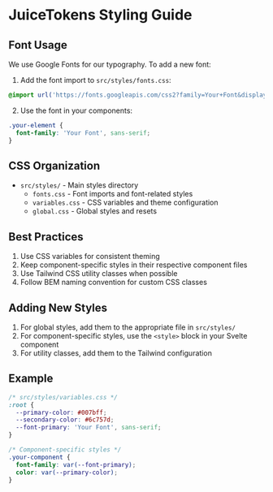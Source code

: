 # JuiceTokens Styling Guide

## Font Usage

We use Google Fonts for our typography. To add a new font:

1. Add the font import to `src/styles/fonts.css`:
```css
@import url('https://fonts.googleapis.com/css2?family=Your+Font&display=swap');
```

2. Use the font in your components:
```css
.your-element {
  font-family: 'Your Font', sans-serif;
}
```

## CSS Organization

- `src/styles/` - Main styles directory
  - `fonts.css` - Font imports and font-related styles
  - `variables.css` - CSS variables and theme configuration
  - `global.css` - Global styles and resets

## Best Practices

1. Use CSS variables for consistent theming
2. Keep component-specific styles in their respective component files
3. Use Tailwind CSS utility classes when possible
4. Follow BEM naming convention for custom CSS classes

## Adding New Styles

1. For global styles, add them to the appropriate file in `src/styles/`
2. For component-specific styles, use the `<style>` block in your Svelte component
3. For utility classes, add them to the Tailwind configuration

## Example

```css
/* src/styles/variables.css */
:root {
  --primary-color: #007bff;
  --secondary-color: #6c757d;
  --font-primary: 'Your Font', sans-serif;
}

/* Component-specific styles */
.your-component {
  font-family: var(--font-primary);
  color: var(--primary-color);
}
``` 